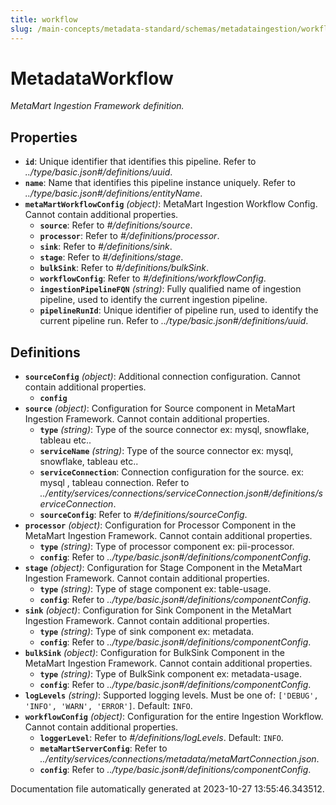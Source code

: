 ```yaml
---
title: workflow
slug: /main-concepts/metadata-standard/schemas/metadataingestion/workflow
---
```


# MetadataWorkflow

*MetaMart Ingestion Framework definition.*

## Properties

- **`id`**: Unique identifier that identifies this pipeline. Refer to *../type/basic.json#/definitions/uuid*.
- **`name`**: Name that identifies this pipeline instance uniquely. Refer to *../type/basic.json#/definitions/entityName*.
- **`metaMartWorkflowConfig`** *(object)*: MetaMart Ingestion Workflow Config. Cannot contain additional properties.
  - **`source`**: Refer to *#/definitions/source*.
  - **`processor`**: Refer to *#/definitions/processor*.
  - **`sink`**: Refer to *#/definitions/sink*.
  - **`stage`**: Refer to *#/definitions/stage*.
  - **`bulkSink`**: Refer to *#/definitions/bulkSink*.
  - **`workflowConfig`**: Refer to *#/definitions/workflowConfig*.
  - **`ingestionPipelineFQN`** *(string)*: Fully qualified name of ingestion pipeline, used to identify the current ingestion pipeline.
  - **`pipelineRunId`**: Unique identifier of pipeline run, used to identify the current pipeline run. Refer to *../type/basic.json#/definitions/uuid*.
## Definitions

- **`sourceConfig`** *(object)*: Additional connection configuration. Cannot contain additional properties.
  - **`config`**
- **`source`** *(object)*: Configuration for Source component in MetaMart Ingestion Framework. Cannot contain additional properties.
  - **`type`** *(string)*: Type of the source connector ex: mysql, snowflake, tableau etc..
  - **`serviceName`** *(string)*: Type of the source connector ex: mysql, snowflake, tableau etc..
  - **`serviceConnection`**: Connection configuration for the source. ex: mysql , tableau connection. Refer to *../entity/services/connections/serviceConnection.json#/definitions/serviceConnection*.
  - **`sourceConfig`**: Refer to *#/definitions/sourceConfig*.
- **`processor`** *(object)*: Configuration for Processor Component in the MetaMart Ingestion Framework. Cannot contain additional properties.
  - **`type`** *(string)*: Type of processor component ex: pii-processor.
  - **`config`**: Refer to *../type/basic.json#/definitions/componentConfig*.
- **`stage`** *(object)*: Configuration for Stage Component in the MetaMart Ingestion Framework. Cannot contain additional properties.
  - **`type`** *(string)*: Type of stage component ex: table-usage.
  - **`config`**: Refer to *../type/basic.json#/definitions/componentConfig*.
- **`sink`** *(object)*: Configuration for Sink Component in the MetaMart Ingestion Framework. Cannot contain additional properties.
  - **`type`** *(string)*: Type of sink component ex: metadata.
  - **`config`**: Refer to *../type/basic.json#/definitions/componentConfig*.
- **`bulkSink`** *(object)*: Configuration for BulkSink Component in the MetaMart Ingestion Framework. Cannot contain additional properties.
  - **`type`** *(string)*: Type of BulkSink component ex: metadata-usage.
  - **`config`**: Refer to *../type/basic.json#/definitions/componentConfig*.
- **`logLevels`** *(string)*: Supported logging levels. Must be one of: `['DEBUG', 'INFO', 'WARN', 'ERROR']`. Default: `INFO`.
- **`workflowConfig`** *(object)*: Configuration for the entire Ingestion Workflow. Cannot contain additional properties.
  - **`loggerLevel`**: Refer to *#/definitions/logLevels*. Default: `INFO`.
  - **`metaMartServerConfig`**: Refer to *../entity/services/connections/metadata/metaMartConnection.json*.
  - **`config`**: Refer to *../type/basic.json#/definitions/componentConfig*.


Documentation file automatically generated at 2023-10-27 13:55:46.343512.
